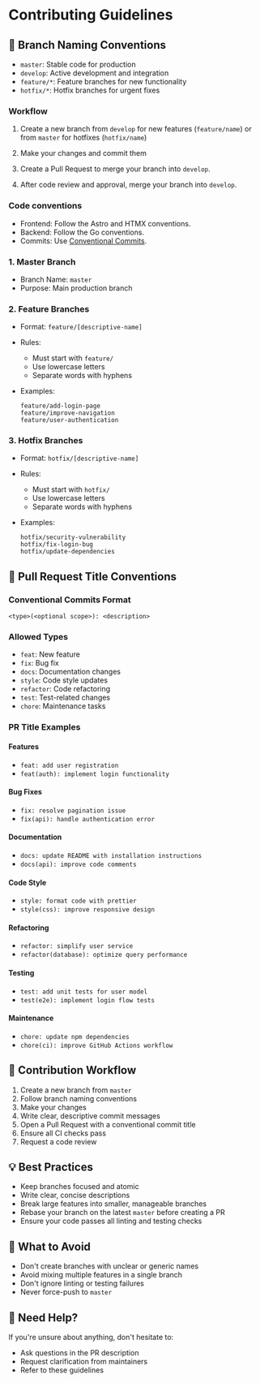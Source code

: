 # Contributing Guidelines

## 🌿 Branch Naming Conventions

- `master`: Stable code for production
- `develop`: Active development and integration
- `feature/*`: Feature branches for new functionality
- `hotfix/*`: Hotfix branches for urgent fixes

### Workflow

1. Create a new branch from `develop` for new features (`feature/name`) or from `master` for hotfixes (`hotfix/name`)

2. Make your changes and commit them

3. Create a Pull Request to merge your branch into `develop`.

4. After code review and approval, merge your branch into `develop`.

### Code conventions

- Frontend: Follow the Astro and HTMX conventions.
- Backend: Follow the Go conventions.
- Commits: Use [Conventional Commits](https://www.conventionalcommits.org/en/v1.0.0/).

### 1. Master Branch

- Branch Name: `master`
- Purpose: Main production branch

### 2. Feature Branches

- Format: `feature/[descriptive-name]`
- Rules:
  - Must start with `feature/`
  - Use lowercase letters
  - Separate words with hyphens
- Examples:

  ```git
  feature/add-login-page
  feature/improve-navigation
  feature/user-authentication
  ```

### 3. Hotfix Branches

- Format: `hotfix/[descriptive-name]`
- Rules:
  - Must start with `hotfix/`
  - Use lowercase letters
  - Separate words with hyphens
- Examples:

  ```git
  hotfix/security-vulnerability
  hotfix/fix-login-bug
  hotfix/update-dependencies
  ```

## 📝 Pull Request Title Conventions

### Conventional Commits Format

`<type>(<optional scope>): <description>`

### Allowed Types

- `feat`: New feature
- `fix`: Bug fix
- `docs`: Documentation changes
- `style`: Code style updates
- `refactor`: Code refactoring
- `test`: Test-related changes
- `chore`: Maintenance tasks

### PR Title Examples

#### Features

- `feat: add user registration`
- `feat(auth): implement login functionality`

#### Bug Fixes

- `fix: resolve pagination issue`
- `fix(api): handle authentication error`

#### Documentation

- `docs: update README with installation instructions`
- `docs(api): improve code comments`

#### Code Style

- `style: format code with prettier`
- `style(css): improve responsive design`

#### Refactoring

- `refactor: simplify user service`
- `refactor(database): optimize query performance`

#### Testing

- `test: add unit tests for user model`
- `test(e2e): implement login flow tests`

#### Maintenance

- `chore: update npm dependencies`
- `chore(ci): improve GitHub Actions workflow`

## 🤝 Contribution Workflow

1. Create a new branch from `master`
2. Follow branch naming conventions
3. Make your changes
4. Write clear, descriptive commit messages
5. Open a Pull Request with a conventional commit title
6. Ensure all CI checks pass
7. Request a code review

## 💡 Best Practices

- Keep branches focused and atomic
- Write clear, concise descriptions
- Break large features into smaller, manageable branches
- Rebase your branch on the latest `master` before creating a PR
- Ensure your code passes all linting and testing checks

## 🚨 What to Avoid

- Don't create branches with unclear or generic names
- Avoid mixing multiple features in a single branch
- Don't ignore linting or testing failures
- Never force-push to `master`

## 📢 Need Help?

If you're unsure about anything, don't hesitate to:

- Ask questions in the PR description
- Request clarification from maintainers
- Refer to these guidelines
